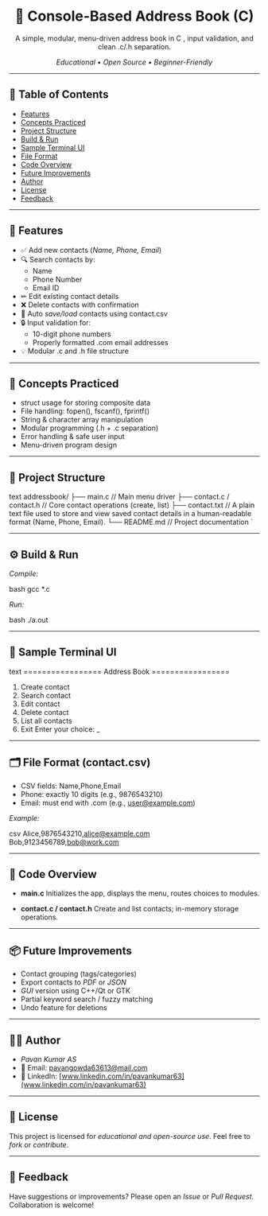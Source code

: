 <!-- =========================================================
  PROJECT: Terminal-Based Address Book
  FILE: README.md
  AUTHOR: Pavan Kumar AS
  ========================================================= -->

<!-- BADGES / TITLE -->
<h1 align="center">📘 Console-Based Address Book (C)</h1>

<p align="center">
  A simple, modular, menu-driven address book in C , input validation, and clean .c/.h separation.
</p>

<p align="center">
  <em>Educational • Open Source • Beginner-Friendly</em>
</p>

<hr/>

<!-- TABLE OF CONTENTS -->
<!-- ========================================================= -->
<h2 id="table-of-contents">📑 Table of Contents</h2>

- [Features](#features)
- [Concepts Practiced](#concepts-practiced)
- [Project Structure](#project-structure)
- [Build & Run](#build--run)
- [Sample Terminal UI](#sample-terminal-ui)
- [File Format](#file-format)
- [Code Overview](#code-overview)
- [Future Improvements](#future-improvements)
- [Author](#author)
- [License](#license)
- [Feedback](#feedback)

<hr/>

<!-- FEATURES -->
<!-- ========================================================= -->
<h2 id="features">🔧 Features</h2>

- ✅ Add new contacts (*Name, Phone, Email*)
- 🔍 Search contacts by:
  - Name
  - Phone Number
  - Email ID
- ✏ Edit existing contact details
- ❌ Delete contacts with confirmation
- 📄 Auto *save/load* contacts using contact.csv
- 🔒 Input validation for:
  - 10-digit phone numbers
  - Properly formatted .com email addresses
- 💡 Modular .c and .h file structure

<hr/>

<!-- CONCEPTS PRACTICED -->
<!-- ========================================================= -->
<h2 id="concepts-practiced">🧠 Concepts Practiced</h2>

- struct usage for storing composite data
- File handling: fopen(), fscanf(), fprintf()
- String & character array manipulation
- Modular programming (.h + .c separation)
- Error handling & safe user input
- Menu-driven program design

<hr/>

<!-- PROJECT STRUCTURE -->
<!-- ========================================================= -->
<h2 id="project-structure">📁 Project Structure</h2>

text
addressbook/
├── main.c                  // Main menu driver
├── contact.c   / contact.h // Core contact operations (create, list)
├── contact.txt             // A plain text file used to store and view saved contact details in a human-readable format (Name, Phone, Email).
└── README.md               // Project documentation
`

<hr/>

<!-- BUILD & RUN -->

<!-- ========================================================= -->

<h2 id="build--run">⚙ Build & Run</h2>

*Compile:*

bash
gcc *.c


*Run:*

bash
./a.out


<hr/>

<!-- SAMPLE TERMINAL UI -->

<!-- ========================================================= -->

<h2 id="sample-terminal-ui">📸 Sample Terminal UI</h2>

text
================= Address Book =================
1. Create contact
2. Search contact
3. Edit contact
4. Delete contact
5. List all contacts
6. Exit
Enter your choice: _


<hr/>

<!-- FILE FORMAT -->

<!-- ========================================================= -->

<h2 id="file-format">🗂 File Format (contact.csv)</h2>

* CSV fields: Name,Phone,Email
* Phone: exactly 10 digits (e.g., 9876543210)
* Email: must end with .com (e.g., user@example.com)

*Example:*

csv
Alice,9876543210,alice@example.com
Bob,9123456789,bob@work.com


<hr/>

<!-- CODE OVERVIEW -->

<!-- ========================================================= -->

<h2 id="code-overview">🧩 Code Overview</h2>

* **main.c**
  Initializes the app, displays the menu, routes choices to modules.

* **contact.c / contact.h**
  Create and list contacts; in-memory storage operations.



<hr/>

<!-- FUTURE IMPROVEMENTS -->

<!-- ========================================================= -->

<h2 id="future-improvements">📦 Future Improvements</h2>

* Contact grouping (tags/categories)
* Export contacts to *PDF* or *JSON*
* *GUI* version using C++/Qt or GTK
* Partial keyword search / fuzzy matching
* Undo feature for deletions

<hr/>

<!-- AUTHOR -->

<!-- ========================================================= -->

<h2 id="author">👨‍💻 Author</h2>

* *Pavan Kumar AS*
* 📧 Email: [pavangowda63613@mail.com](mailto:pavangowda63613@mail.com)
* 🔗 LinkedIn: [www.linkedin.com/in/pavankumar63](www.linkedin.com/in/pavankumar63)

<hr/>

<!-- LICENSE -->

<!-- ========================================================= -->

<h2 id="license">📎 License</h2>

This project is licensed for *educational and open-source use*.
Feel free to *fork* or *contribute*.

<hr/>

<!-- FEEDBACK -->

<!-- ========================================================= -->

<h2 id="feedback">🙌 Feedback</h2>

Have suggestions or improvements?
Please open an *Issue* or *Pull Request*. Collaboration is welcome!

```


